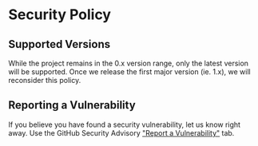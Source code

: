 # Security Policy

## Supported Versions

While the project remains in the 0.x version range, only the latest version will be supported.
Once we release the first major version (ie. 1.x), we will reconsider this policy.

## Reporting a Vulnerability

If you believe you have found a security vulnerability, let us know right away.
Use the GitHub Security Advisory ["Report a Vulnerability"](https://github.com/wereHamster/saira/security/advisories/new) tab.
